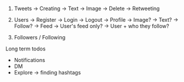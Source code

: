 1. Tweets
    -> Creating 
        -> Text
        -> Image
    -> Delete
    -> Retweeting

2. Users
    -> Register
    -> Login 
    -> Logout
    -> Profile 
        -> Image?
        -> Text?
        -> Follow?
    -> Feed 
        -> User's feed only?
        -> User + who they follow?

3. Followers / Following

Long term todos
- Notifications
- DM
- Explore -> finding hashtags